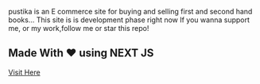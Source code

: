 pustika is an E commerce site for buying and selling first and second hand books...
This site is is development phase right now
If you wanna support me, or my work,follow me or star this repo!

## Made With ❤️ using NEXT JS

[Visit Here](pustika.vercel.app)

<!-- This is a comment in markdown file -->
